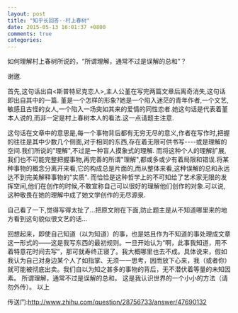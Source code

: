 ```yaml
---
layout: post
title: "知乎长回答--村上春树"
date: 2015-05-13 16:01:37 +0800
comments: true
categories: 
---
```

如何理解村上春树所说的，“所谓理解，通常不过是误解的总和”？

谢邀.

首先,这句话出自<斯普特尼克恋人>,主人公堇在写完两篇文章后离奇消失,这句话即出自其中的一篇.
堇是一个怎样的形象?她是一个陷入迷茫的青年作者,一个文艺,敏感且古怪的女人,一个陷入一场突如其来的爱情的同性恋者.她这句话是代表着堇本人说的,而非一定是村上春树本人的看法.这一点请题主注意.

这句话在文章中的意思是,每一个事物背后都有无穷无尽的意义,作者在写作时,把握的往往是其中少数几个侧面,对于相同的东西,存在着无限可供书写----或是理解的空间.我们所说的"理解",不过是一种盲人摸象式的理解.
而将这种个人的理解扩展,我们也不可能完整把握事物,再完善的所谓"理解",都或多或少有着局限和错误.将某种事物的概念分离开来看,它的构成总是片面的,而从整体来看,这种误解的总和永远达不到完美解释事物的"实质".
而恰恰是这种哲学上的不可知给了艺术家无限的发挥空间,他们在创作的时候,不敢宣称自己可以很好的理解他们创作的对象.可以说,这种敬畏在她的理解中成了她文学创作的无尽源泉.

自己看了一下,觉得写得太扯了...把原文附在下面,防止题主是从不知道哪里来的地方看到这句貌似很文艺的话...

回想起来，即使自己知道（以为知道）的事，也是姑且作为不知道的事处理成文章这一形式的——这是我写东西的最初规则。一旦开始认为“啊，此事我知道，用不着特意花时间去写”，那可就寿终正寝了。我大概哪里也去不成。具体说来，假如我认为自己对身边某个人了如指掌、无须一一思考，因而放下心来，我（或者你）就可能被彻底出卖。我们自以为知之甚多的事物的背后，无不潜伏着等量的未知因素。
所谓理解，通常不过是误解的总和。
这是我认识世界的一个小小的方法（请勿外传）。
以上

传送门:<http://www.zhihu.com/question/28756733/answer/47690132>
